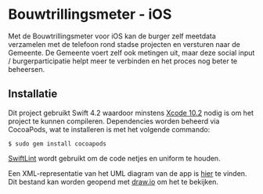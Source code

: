# Bouwtrillingsmeter - iOS

Met de Bouwtrillingsmeter voor iOS kan de burger zelf meetdata verzamelen met de telefoon rond stadse projecten en versturen naar de Gemeente. De Gemeente voert zelf ook metingen uit, maar deze social input / burgerparticipatie helpt meer te verbinden en het proces nog beter te beheersen. 

## Installatie
Dit project gebruikt Swift 4.2 waardoor minstens [Xcode 10.2](https://developer.apple.com/xcode/) nodig is om het project te kunnen compileren. Dependencies worden beheerd via CocoaPods, wat te installeren is met het volgende commando:

```
$ sudo gem install cocoapods
```

[SwiftLint](https://github.com/realm/SwiftLint) wordt gebruikt om de code netjes en uniform te houden. 

Een XML-representatie van het UML diagram van de app is [hier](https://github.com/Zanhos/Bouwtrillingsmeter-iOS/blob/master/SBRA%20iOS.xml) te vinden. Dit bestand kan worden geopend met [draw.io](https://www.draw.io) om het te bekijken.